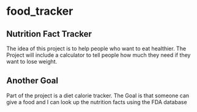 # food_tracker
## Nutrition Fact Tracker
The idea of this project is to help people who want to eat healthier. 
The Project will include a calculator to tell people how much they need if they want to lose weight.

## Another Goal 
Part of the project is a diet calorie tracker. The Goal is that someone can give a food and I can look up the nutrition facts using the FDA database

